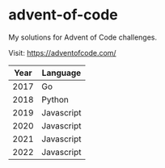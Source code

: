 # advent-of-code
My solutions for Advent of Code challenges.

Visit: https://adventofcode.com/

| Year  | Language    |
| ----- | ----------- |
| 2017  | Go          |
| 2018  | Python      |
| 2019  | Javascript  |
| 2020  | Javascript  |
| 2021  | Javascript  |
| 2022  | Javascript  |

